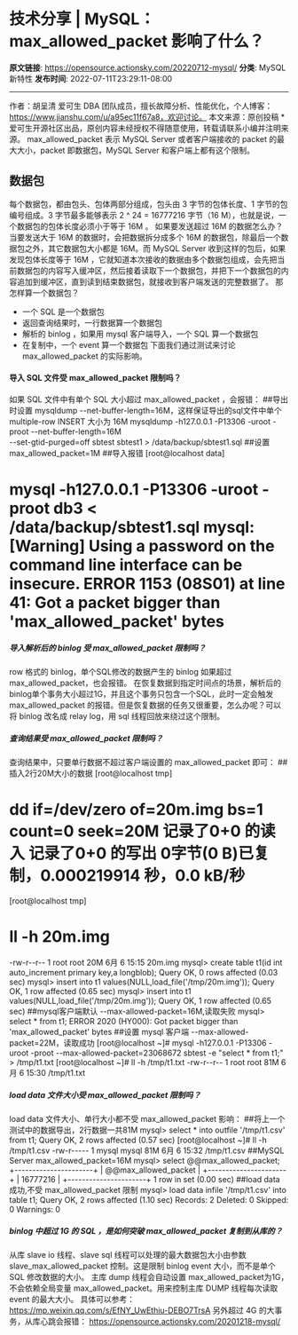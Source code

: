 # 技术分享 | MySQL：max_allowed_packet 影响了什么？

**原文链接**: https://opensource.actionsky.com/20220712-mysql/
**分类**: MySQL 新特性
**发布时间**: 2022-07-11T23:29:11-08:00

---

作者：胡呈清
爱可生 DBA 团队成员，擅长故障分析、性能优化，个人博客：https://www.jianshu.com/u/a95ec11f67a8，欢迎讨论。
本文来源：原创投稿
*爱可生开源社区出品，原创内容未经授权不得随意使用，转载请联系小编并注明来源。
max_allowed_packet 表示 MySQL Server 或者客户端接收的 packet 的最大大小，packet 即数据包，MySQL Server 和客户端上都有这个限制。
## 数据包
每个数据包，都由包头、包体两部分组成，包头由 3 字节的包体长度、1 字节的包编号组成。3 字节最多能够表示 2 ^ 24 = 16777216 字节（16 M），也就是说，一个数据包的包体长度必须小于等于 16M 。
如果要发送超过 16M 的数据怎么办？
当要发送大于 16M 的数据时，会把数据拆分成多个 16M 的数据包，除最后一个数据包之外，其它数据包大小都是 16M。而 MySQL Server 收到这样的包后，如果发现包体长度等于 16M ，它就知道本次接收的数据由多个数据包组成，会先把当前数据包的内容写入缓冲区，然后接着读取下一个数据包，并把下一个数据包的内容追加到缓冲区，直到读到结束数据包，就接收到客户端发送的完整数据了。
那怎样算一个数据包？
- 一个 SQL 是一个数据包
- 返回查询结果时，一行数据算一个数据包
- 解析的 binlog ，如果用 mysql 客户端导入，一个 SQL 算一个数据包
- 在复制中，一个 event 算一个数据包
下面我们通过测试来讨论 max_allowed_packet 的实际影响。
#### 导入 SQL 文件受 max_allowed_packet 限制吗？
如果 SQL 文件中有单个 SQL 大小超过 max_allowed_packet ，会报错：
##导出时设置 mysqldump --net-buffer-length=16M，这样保证导出的sql文件中单个 multiple-row INSERT 大小为 16M
mysqldump -h127.0.0.1 -P13306 -uroot -proot --net-buffer-length=16M \
--set-gtid-purged=off sbtest sbtest1 > /data/backup/sbtest1.sql
##设置max_allowed_packet=1M
##导入报错
[root@localhost data]
# mysql -h127.0.0.1 -P13306 -uroot -proot db3 < /data/backup/sbtest1.sql mysql: [Warning] Using a password on the command line interface can be insecure. ERROR 1153 (08S01) at line 41: Got a packet bigger than 'max_allowed_packet' bytes 
##### 导入解析后的 binlog 受 max_allowed_packet 限制吗？
row 格式的 binlog，单个SQL修改的数据产生的 binlog 如果超过 max_allowed_packet，也会报错。
在恢复数据到指定时间点的场景，解析后的binlog单个事务大小超过1G，并且这个事务只包含一个SQL，此时一定会触发 max_allowed_packet 的报错。但是恢复数据的任务又很重要，怎么办呢？可以将 binlog 改名成 relay log，用 sql 线程回放来绕过这个限制。
##### 查询结果受 max_allowed_packet 限制吗？
查询结果中，只要单行数据不超过客户端设置的 max_allowed_packet 即可：
##插入2行20M大小的数据
[root@localhost tmp]
# dd if=/dev/zero of=20m.img bs=1 count=0 seek=20M 记录了0+0 的读入 记录了0+0 的写出 0字节(0 B)已复制，0.000219914 秒，0.0 kB/秒 
[root@localhost tmp]
# ll -h 20m.img 
-rw-r--r-- 1 root root 20M 6月   6 15:15 20m.img 
mysql> create table t1(id int auto_increment primary key,a longblob); Query OK, 0 rows affected (0.03 sec) 
mysql> insert into t1 values(NULL,load_file('/tmp/20m.img')); Query OK, 1 row affected (0.65 sec) 
mysql> insert into t1 values(NULL,load_file('/tmp/20m.img')); Query OK, 1 row affected (0.65 sec) 
##mysql客户端默认 --max-allowed-packet=16M,读取失败 
mysql> select * from t1; 
ERROR 2020 (HY000): Got packet bigger than 'max_allowed_packet' bytes 
##设置 mysql 客户端 --max-allowed-packet=22M，读取成功 
[root@localhost ~]# mysql -h127.0.0.1 -P13306 -uroot -proot --max-allowed-packet=23068672 sbtest -e "select * from t1;" > /tmp/t1.txt 
[root@localhost ~]# ll  -h /tmp/t1.txt 
-rw-r--r-- 1 root root 81M 6月   6 15:30 /tmp/t1.txt 
##### load data 文件大小受 max_allowed_packet 限制吗？
load data 文件大小、单行大小都不受 max_allowed_packet 影响：
##将上一个测试中的数据导出，2行数据一共81M
mysql> select * into outfile '/tmp/t1.csv' from t1;
Query OK, 2 rows affected (0.57 sec)
[root@localhost ~]# ll -h /tmp/t1.csv
-rw-r----- 1 mysql mysql 81M 6月   6 15:32 /tmp/t1.csv 
##MySQL Server max_allowed_packet=16M 
mysql> select @@max_allowed_packet; 
+----------------------+
| @@max_allowed_packet |
+----------------------+
|             16777216 |
+----------------------+ 
1 row in set (0.00 sec) ##load data 成功,不受 max_allowed_packet 限制 
mysql> load data infile '/tmp/t1.csv' into table t1;
Query OK, 2 rows affected (1.10 sec) 
Records: 2  Deleted: 0  Skipped: 0  Warnings: 0 
##### binlog 中超过 1G 的 SQL ，是如何突破 max_allowed_packet 复制到从库的？
从库 slave io 线程、slave sql 线程可以处理的最大数据包大小由参数 slave_max_allowed_packet 控制。这是限制 binlog event 大小，而不是单个 SQL 修改数据的大小。
主库 dump 线程会自动设置 max_allowed_packet为1G，不会依赖全局变量 max_allowed_packet。用来控制主库 DUMP 线程每次读取 event 的最大大小。
具体可以参考：
https://mp.weixin.qq.com/s/EfNY_UwEthiu-DEBO7TrsA
另外超过 4G 的大事务，从库心跳会报错：
https://opensource.actionsky.com/20201218-mysql/